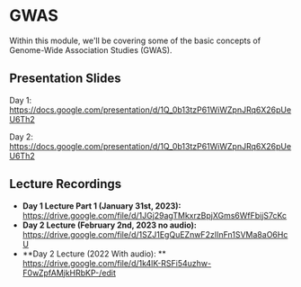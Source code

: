 # GWAS
Within this module, we'll be covering some of the basic concepts of Genome-Wide Association Studies (GWAS).

## Presentation Slides
Day 1: https://docs.google.com/presentation/d/1Q_0b13tzP61WiWZpnJRq6X26pUeU6Th2

Day 2: https://docs.google.com/presentation/d/1Q_0b13tzP61WiWZpnJRq6X26pUeU6Th2

## Lecture Recordings
* **Day 1 Lecture Part 1 (January 31st, 2023):** https://drive.google.com/file/d/1JGj29agTMkxrzBpjXGms6WfFbijS7cKc 
* **Day 2 Lecture (February 2nd, 2023 no audio):** https://drive.google.com/file/d/1SZJ1EgQuEZnwF2zIInFn1SVMa8aO6HcU
* **Day 2 Lecture (2022 With audio): ** https://drive.google.com/file/d/1k4lK-RSFi54uzhw-F0wZpfAMjkHRbKP-/edit
